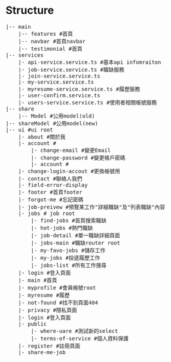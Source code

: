 # Structure  
<pre>
|-- main 
    |-- features #首頁
    |-- navbar #首頁navbar
    |-- testimonial #首頁
|-- services  
    |- api-service.service.ts #基本api infomraiton
    |- job-service.service.ts #職缺服務
    |- join-service.service.ts 
    |- my-service.service.ts
    |- myresume-service.service.ts #履歷服務
    |- user-confirm.service.ts 
    |- users-service.service.ts #使用者相關帳號服務
|-- share
    |-- Model #公用model(old)
|-- shareModel #公用model(new)
|-- ui #ui root
    |- about #關於我
    |- account #
        |- change-email #變更Email
        |- change-password #變更帳戶密碼
        |- account #
    |- change-login-accout #更換帳號用
    |- contact #聯絡人我們
    |- field-error-display
    |- footer #首頁footer
    |- forgot-me #忘記密碼 
    |- job-preivew #預覽某工作"詳細職缺"及"列表職缺"內容
    |- jobs # job root
        |- find-jobs #首頁搜索職缺
        |- hot-jobs #熱門職缺
        |- job-detail #單一職缺詳細頁面
        |- jobs-main #職缺router root
        |- my-favo-jobs #儲存工作
        |- my-jobs #投遞履歷工作
        |- jobs-list #所有工作搜尋
    |- login #登入頁面
    |- main #首頁
    |- myprofile #會員帳號root
    |- myresume #履歷
    |- not-found #找不到頁面404
    |- privacy #隱私頁面
    |- login #登入頁面
    |- public
        |- where-uare #測試新的select
        |- terms-of-service #個人資料保護
    |- register #註冊頁面
    |- share-me-job

</pre>